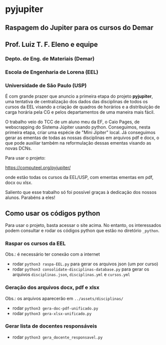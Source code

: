 # pyjupiter

## Raspagem do Jupiter para os cursos do Demar

## Prof. Luiz T. F. Eleno e equipe
### Depto. de Eng. de Materiais (Demar)
### Escola de Engenharia de Lorena (EEL)
### Universidade de São Paulo (USP)

É com grande prazer que anuncio a primeira etapa do projeto **pyjupiter**, uma tentativa de centralização dos dados das disciplinas de todos os cursos da EEL visando a criação de quadros de horários e a distribuição de carga horária pela CG e pelos departamentos de uma maneira mais fácil.

O trabalho veio do TCC de um aluno meu da EF, o Caio Pages, de webscrapping do Sistema Júpiter usando python. Conseguimos, nesta primeira etapa, criar uma espécie de "Mini Jípiter" local. Já conseguimos gerar as ementas de todas as nossas disciplinas em arquivos pdf e docx, o que pode auxiliar também na reformulação dessas ementas visando as novas DCNs.

Para usar o projeto:

https://computeel.org/pyjupiter/

onde estão todas os cursos da EEL/USP, com ementas ementas em pdf, docx ou xlsx.

Saliento que esse trabalho só foi possível graças à dedicação dos nossos alunos. Parabéns a eles!

## Como usar os códigos python

Para usar o projeto, basta acessar o site acima. No entanto, os interessados podem consultar e rodar os códigos python que estão no diretório `_python`.

### Raspar os cursos da EEL

Obs.: é necessário ter conexão com a internet

- rodar `python3 raspa-EEL.py` para gerar os arquivos json (um por curso)
- rodar `python3 consolidate-disciplinas-database.py` para gerar os arquivos `disciplinas.json`, `disciplinas.yml` e `cursos.yml`

### Geração dos arquivos docx, pdf e xlsx

Obs.: os arquivos aparecerão em `../assets/disciplinas/`

- rodar `python3 gera-doc-pdf-unificado.py`
- rodar `python3 gera-xlsx-unificado.py`

### Gerar lista de docentes responsáveis

- rodar `python3 gera_docente_responsavel.py`
